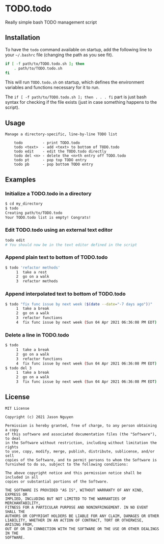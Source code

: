 # TODO.todo
Really simple bash TODO management script

## Installation

To have the `todo` command available on startup, add the following line to your `~/.bashrc` file (changing the path as you see fit).

```bash
if [ -f path/to/TODO.todo.sh ]; then
    . path/to/TODO.todo.sh
fi
```

This will run `TODO.todo.sh` on startup, which defines the environment variables
and functions necessary for it to run.

The `if [ -f path/to/TODO.todo.sh ]; then . . . fi` part is just bash syntax for
checking if the file exists (just in case something happens to the script).

## Usage
```
Manage a directory-specific, line-by-line TODO list

    todo         - print TODO.todo
    todo <text>  - add <text> to bottom of TODO.todo
    todo edit    - edit the TODO.todo directly
    todo del <n> - delete the <n>th entry off TODO.todo
    todo pt      - pop top TODO entry
    todo pb      - pop bottom TODO entry
```

## Examples

### Initialize a TODO.todo in a directory

```bash
$ cd my_directory
$ todo
Creating path/to/TODO.todo
Your TODO.todo list is empty! Congrats!
```

### Edit TODO.todo using an external text editor

```bash
todo edit
# You should now be in the text editor defined in the script
```

### Append plain text to bottom of TODO.todo

```bash
$ todo 'refactor methods'
     1  take a rest
     2  go on a walk
     3  refactor methods
```

### Append interpolated text to bottom of TODO.todo

```bash
$ todo "fix func issue by next week ($(date --date="-7 days ago"))"
     1  take a break
     2  go on a walk
     3  refactor functions
     4  fix func issue by next week (Sun 04 Apr 2021 06:36:08 PM EDT)
```

### Delete a line in TODO.todo

```bash
$ todo
     1  take a break
     2  go on a walk
     3  refactor functions
     4  fix func issue by next week (Sun 04 Apr 2021 06:36:08 PM EDT)
$ todo del 3
     1  take a break
     2  go on a walk
     3  fix func issue by next week (Sun 04 Apr 2021 06:36:08 PM EDT)
```

## License

```
MIT License

Copyright (c) 2021 Jason Nguyen

Permission is hereby granted, free of charge, to any person obtaining a copy
of this software and associated documentation files (the "Software"), to deal
in the Software without restriction, including without limitation the rights
to use, copy, modify, merge, publish, distribute, sublicense, and/or sell
copies of the Software, and to permit persons to whom the Software is
furnished to do so, subject to the following conditions:

The above copyright notice and this permission notice shall be included in all
copies or substantial portions of the Software.

THE SOFTWARE IS PROVIDED "AS IS", WITHOUT WARRANTY OF ANY KIND, EXPRESS OR
IMPLIED, INCLUDING BUT NOT LIMITED TO THE WARRANTIES OF MERCHANTABILITY,
FITNESS FOR A PARTICULAR PURPOSE AND NONINFRINGEMENT. IN NO EVENT SHALL THE
AUTHORS OR COPYRIGHT HOLDERS BE LIABLE FOR ANY CLAIM, DAMAGES OR OTHER
LIABILITY, WHETHER IN AN ACTION OF CONTRACT, TORT OR OTHERWISE, ARISING FROM,
OUT OF OR IN CONNECTION WITH THE SOFTWARE OR THE USE OR OTHER DEALINGS IN THE
SOFTWARE.
```
